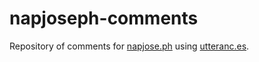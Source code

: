 # napjoseph-comments

Repository of comments for [napjose.ph](https://napjose.ph) using [utteranc.es](https://utteranc.es).
